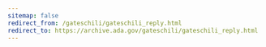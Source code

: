 ```yaml
---
sitemap: false 
redirect_from: /gateschili/gateschili_reply.html 
redirect_to: https://archive.ada.gov/gateschili/gateschili_reply.html 
---
```

